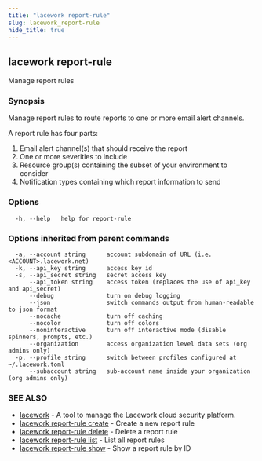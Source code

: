 ```yaml
---
title: "lacework report-rule"
slug: lacework_report-rule
hide_title: true
---
```


## lacework report-rule

Manage report rules

### Synopsis

Manage report rules to route reports to one or more email alert channels.		

A report rule has four parts:

  1. Email alert channel(s) that should receive the report
  2. One or more severities to include
  3. Resource group(s) containing the subset of your environment to consider
  4. Notification types containing which report information to send


### Options

```
  -h, --help   help for report-rule
```

### Options inherited from parent commands

```
  -a, --account string      account subdomain of URL (i.e. <ACCOUNT>.lacework.net)
  -k, --api_key string      access key id
  -s, --api_secret string   secret access key
      --api_token string    access token (replaces the use of api_key and api_secret)
      --debug               turn on debug logging
      --json                switch commands output from human-readable to json format
      --nocache             turn off caching
      --nocolor             turn off colors
      --noninteractive      turn off interactive mode (disable spinners, prompts, etc.)
      --organization        access organization level data sets (org admins only)
  -p, --profile string      switch between profiles configured at ~/.lacework.toml
      --subaccount string   sub-account name inside your organization (org admins only)
```

### SEE ALSO

* [lacework](lacework.md)	 - A tool to manage the Lacework cloud security platform.
* [lacework report-rule create](lacework_report-rule_create.md)	 - Create a new report rule
* [lacework report-rule delete](lacework_report-rule_delete.md)	 - Delete a report rule
* [lacework report-rule list](lacework_report-rule_list.md)	 - List all report rules
* [lacework report-rule show](lacework_report-rule_show.md)	 - Show a report rule by ID

